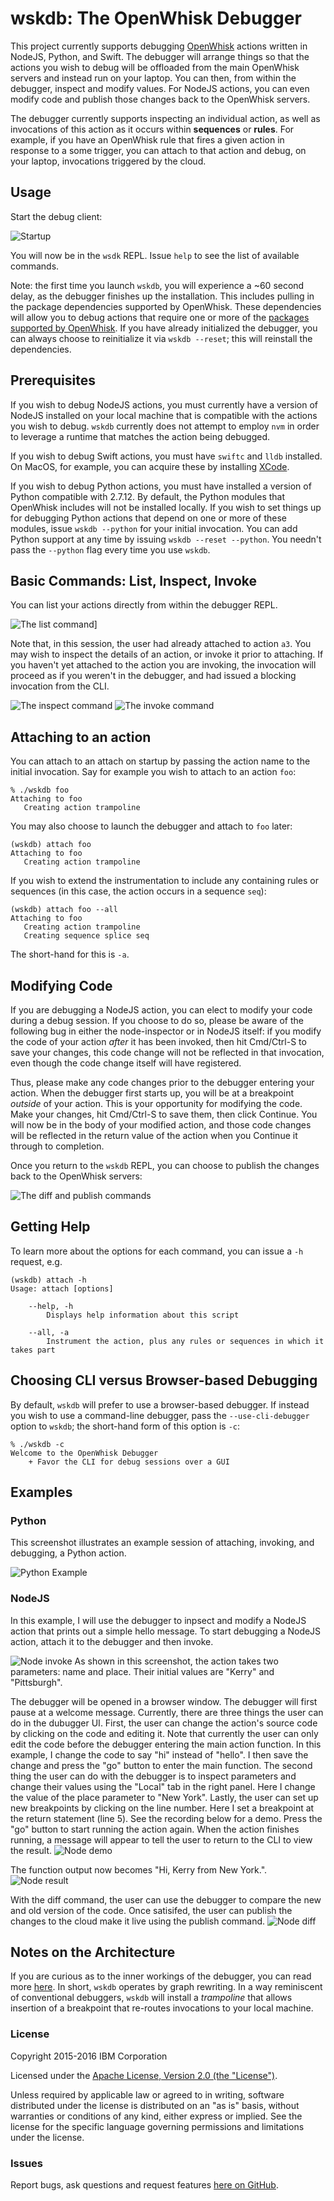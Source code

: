 # wskdb: The OpenWhisk Debugger

This project currently supports debugging [OpenWhisk](https://console.ng.bluemix.net/openwhisk) actions written in NodeJS, Python, and Swift. The debugger will arrange things so that the actions you wish to debug will be offloaded from the main OpenWhisk servers and instead run on your laptop. You can then, from within the debugger, inspect and modify values. For NodeJS actions, you can even modify code and publish those changes back to the OpenWhisk servers.

The debugger currently supports inspecting an individual action, as well as invocations of this action as it occurs within **sequences** or **rules**. For example, if you have an OpenWhisk rule that fires a given action in response to a some trigger, you can attach to that action and debug, on your laptop, invocations triggered by the cloud.

## Usage

Start the debug client:

![Startup](docs/startup.png)

You will now be in the `wsdk` REPL. Issue `help` to see the list of available commands. 

Note: the first time you launch `wskdb`, you will experience a ~60 second delay, as the debugger finishes up the installation. This includes pulling in the package dependencies supported by OpenWhisk. These dependencies will allow you to debug actions that require one or more of the [packages supported by OpenWhisk](https://dev-console.stage1.ng.bluemix.net/docs/openwhisk/openwhisk_reference.html#openwhisk_ref_javascript). If you have already initialized the debugger, you can always choose to reinitialize it via `wskdb --reset`; this will reinstall the dependencies.

## Prerequisites

If you wish to debug NodeJS actions, you must currently have a version of NodeJS installed on your local machine that is compatible with the actions you wish to debug. `wskdb` currently does not attempt to employ `nvm` in order to leverage a runtime that matches the action being debugged.

If you wish to debug Swift actions, you must have `swiftc` and `lldb` installed. On MacOS, for example, you can acquire these by installing [XCode](https://itunes.apple.com/us/app/xcode/id497799835?mt=12).

If you wish to debug Python actions, you must have installed a version of Python compatible with 2.7.12. By default, the Python modules that OpenWhisk includes will not be installed locally. If you wish to set things up for debugging Python actions that depend on one or more of these modules, issue `wskdb --python` for your initial invocation. You can add Python support at any time by issuing `wskdb --reset --python`. You needn't pass the `--python` flag every time you use `wskdb`.

## Basic Commands: List, Inspect, Invoke

You can list your actions directly from within the debugger REPL.

![The list command](docs/commands/list.png)]

Note that, in this session, the user had already attached to action `a3`. You may wish to inspect the details of an action, or invoke it prior to attaching. If you haven't yet attached to the action you are invoking, the invocation will proceed as if you weren't in the debugger, and had issued a blocking invocation from the CLI.

![The inspect command](docs/commands/inspect.png)
![The invoke command](docs/commands/invoke.png "You may pass multiple parameters with -p p1 v1 -p p2 v2")

## Attaching to an action

You can attach to an attach on startup by passing the action name to the initial invocation. Say for example you wish to attach to an action `foo`:

```ShellSession
% ./wskdb foo
Attaching to foo
   Creating action trampoline
```

You may also choose to launch the debugger and attach to `foo` later:

```ShellSession
(wskdb) attach foo
Attaching to foo
   Creating action trampoline
```

If you wish to extend the instrumentation to include any containing rules or sequences (in this case, the action occurs in a sequence `seq`):

```ShellSession
(wskdb) attach foo --all
Attaching to foo
   Creating action trampoline
   Creating sequence splice seq
```

The short-hand for this is `-a`. 

## Modifying Code

If you are debugging a NodeJS action, you can elect to modify your code during a debug session. If you choose to do so, please be aware of the following bug in either the node-inspector or in NodeJS itself: if you modify the code of your action *after* it has been invoked, then hit Cmd/Ctrl-S to save your changes, this code change will not be reflected in that invocation, even though the code change itself will have registered.

Thus, please make any code changes prior to the debugger entering your action. When the debugger first starts up, you will be at a breakpoint *outside* of your action. This is your opportunity for modifying the code. Make your changes, hit Cmd/Ctrl-S to save them, then click Continue. You will now be in the body of your modified action, and those code changes will be reflected in the return value of the action when you Continue it through to completion.

Once you return to the `wskdb` REPL, you can choose to publish the changes back to the OpenWhisk servers:

![The diff and publish commands](docs/commands/diff_and_publish.png)

## Getting Help

To learn more about the options for each command, you can issue a `-h` request, e.g.
```ShellSession
(wskdb) attach -h
Usage: attach [options]

	--help, -h
		Displays help information about this script

	--all, -a
		Instrument the action, plus any rules or sequences in which it takes part
```

## Choosing CLI versus Browser-based Debugging

By default, `wskdb` will prefer to use a browser-based debugger. If instead you wish to use a command-line debugger, pass the `--use-cli-debugger` option to `wskdb`; the short-hand form of this option is `-c`:

```ShellSession
% ./wskdb -c
Welcome to the OpenWhisk Debugger
    + Favor the CLI for debug sessions over a GUI
```

## Examples

### Python

This screenshot illustrates an example session of attaching, invoking, and debugging, a Python action.

![Python Example](docs/python/example.png "Routing of a successful invocation")

### NodeJS

In this example, I will use the debugger to inpsect and modify a NodeJS action that prints out a simple hello message. To start debugging a NodeJS action, attach it to the debugger and then invoke. 

![Node invoke](docs/nodejs/node-invokeAction.png)
As shown in this screenshot, the action takes two parameters: name and place. Their initial values are "Kerry" and "Pittsburgh". 

The debugger will be opened in a browser window. The debugger will first pause at a welcome message. Currently, there are three things the user can do in the dubugger UI. First, the user can change the action's source code by clicking on the code and editing it. Note that currently the user can only edit the code before the debugger entering the main action function. In this example, I change the code to say "hi" instead of "hello". I then save the change and press the "go" button to enter the main function. The second thing the user can do with the debugger is to inspect parameters and change their values using the "Local" tab in the right panel. Here I change the value of the place parameter to "New York". Lastly, the user can set up new breakpoints by clicking on the line number. Here I set a breakpoint at the return statement (line 5). See the recording below for a demo. Press the "go" button to start running the action again. When the action finishes running, a message will appear to tell the user to return to the CLI to view the result. 
![Node demo](docs/nodejs/node-debugAction.png)

The function output now becomes "Hi, Kerry from New York.".
![Node result](docs/nodejs/node-result.png)

With the diff command, the user can use the debugger to compare the new and old version of the code. Once satisifed, the user can publish the changes to the cloud make it live using the publish command. 
![Node diff](docs/nodejs/node-diffPublish.png)


## Notes on the Architecture

If you are curious as to the inner workings of the debugger, you can read more [here](docs/architecture/architecture.md). In short, `wskdb` operates by graph rewriting. In a way reminiscent of conventional debuggers, `wskdb` will install a *trampoline* that allows insertion of a breakpoint that re-routes invocations to your local machine.

### License

Copyright 2015-2016 IBM Corporation

Licensed under the [Apache License, Version 2.0 (the "License")](http://www.apache.org/licenses/LICENSE-2.0.html).

Unless required by applicable law or agreed to in writing, software distributed under the license is distributed on an "as is" basis, without warranties or conditions of any kind, either express or implied. See the license for the specific language governing permissions and limitations under the license.

### Issues

Report bugs, ask questions and request features [here on GitHub](../../issues).

